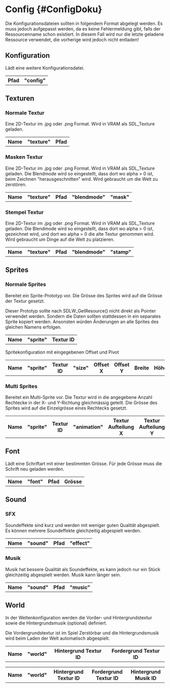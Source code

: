 # Config {#ConfigDoku}

Die Konfigurationsdateien sollten in folgendem Format abgelegt werden.
Es muss jedoch aufgepasst werden, da es keine Fehlermeldung gibt, falls der Ressourcenname schon existiert.
In diesem Fall wird nur die letzte geladene Ressource verwendet, die vorherige wird jedoch nicht entladen!

## Konfiguration
Lädt eine weitere Konfigurationsdatei.

<table><tr>
    <th>Pfad</th>
    <th>"config"</th>
</tr></table>

## Texturen

### Normale Textur
Eine 2D-Textur im .jpg oder .png Format. Wird in VRAM als SDL_Texture geladen.

<table><tr>
    <th>Name</th>
    <th>"texture"</th>
    <th>Pfad</th>
</tr></table>

### Masken Textur
Eine 2D-Textur im .jpg oder .png Format. Wird in VRAM als SDL_Texture geladen.
Die Blendmode wird so eingestellt, dass dort wo alpha > 0 ist, beim Zeichnen "herausgeschnitten" wird.
Wird gebraucht um die Welt zu zerstören.

<table><tr>
    <th>Name</th>
    <th>"texture"</th>
    <th>Pfad</th>
    <th>"blendmode"</th>
    <th>"mask"</th>
</tr></table>

### Stempel Textur
Eine 2D-Textur im .jpg oder .png Format. Wird in VRAM als SDL_Texture geladen.
Die Blendmode wird so eingestellt, dass dort wo alpha > 0 ist, gezeichnet wird, und dort wo alpha = 0 die alte Textur genommen wird.
Wird gebraucht um Dinge auf die Welt zu platzieren.

<table><tr>
    <th>Name</th>
    <th>"texture"</th>
    <th>Pfad</th>
    <th>"blendmode"</th>
    <th>"stamp"</th>
</tr></table>

## Sprites

### Normale Sprites
Bereitet ein Sprite-Prototyp vor. Die Grösse des Sprites wird auf die Grösse der Textur gesetzt.

Dieser Prototyp sollte nach SDLW_GetResource() nicht direkt als Pointer verwendet werden. Sondern die Daten sollten stattdessen in ein separates Sprite kopiert werden. Ansonsten würden Änderungen an alle Sprites des gleichen Namens erfolgen.

<table><tr>
    <th>Name</th>
    <th>"sprite"</th>
    <th>Textur ID</th>
</tr></table>

Spritekonfiguration mit eingegebenen Offset und Pivot

<table><tr>
    <th>Name</th>
    <th>"sprite"</th>
    <th>Textur ID</th>
    <th>"size"</th>
    <th>Offset X</th>
    <th>Offset Y</th>
    <th>Breite</th>
    <th>Höhe</th>
    <th>Pivot X</th>
    <th>Pivot Y</th>
</tr></table>

### Multi Sprites
Bereitet ein Multi-Sprite vor. Die Textur wird in die angegebene Anzahl Rechtecke in der X- und Y-Richtung gleichmässig geteilt.
Die Grösse des Sprites wird auf die Einzelgrösse eines Rechtecks gesetzt.

<table><tr>
    <th>Name</th>
    <th>"sprite"</th>
    <th>Textur ID</th>
    <th>"animation"</th>
    <th>Textur Aufteilung X</th>
    <th>Textur Aufteilung Y</th>
    <th>Textur Gesamtanzahl</th>
</tr></table>

## Font
Lädt eine Schriftart mit einer bestimmten Grösse. Für jede Grösse muss die Schrift neu geladen werden.

<table><tr>
            <th>Name</th>
            <th>"font"</th>
            <th>Pfad</th>
            <th>Grösse</th>
</tr></table>

## Sound

### SFX
Soundeffekte sind kurz und werden mit weniger guten Qualität abgespielt.
Es können mehrere Soundeffekte gleichzeitig abgespielt werden.

<table><tr>
            <th>Name</th>
            <th>"sound"</th>
            <th>Pfad</th>
            <th>"effect"</th>
</tr></table>

### Musik
Musik hat bessere Qualität als Soundeffekte, es kann jedoch nur ein Stück gleichzeitig abgespielt werden.
Musik kann länger sein.

<table><tr>
            <th>Name</th>
            <th>"sound"</th>
            <th>Pfad</th>
            <th>"music"</th>
</tr></table>

## World
In der Weltenkonfiguration werden die Vorder- und Hintergrundstextur sowie die Hintergrundsmusik (optional) definiert.

Die Vordergrundstextur ist im Spiel Zerstörbar und die Hintergrundsmusik wird beim Laden der Welt automatisch abgespielt.

<table><tr>
            <th>Name</th>
            <th>"world"</th>
            <th>Hintergrund Textur ID</th>
            <th>Fordergrund Textur ID</th>
</tr></table>
<table><tr>
            <th>Name</th>
            <th>"world"</th>
            <th>Hintergrund Textur ID</th>
            <th>Fordergrund Textur ID</th>
            <th>Hintergrund Musik ID</th>
</tr></table>